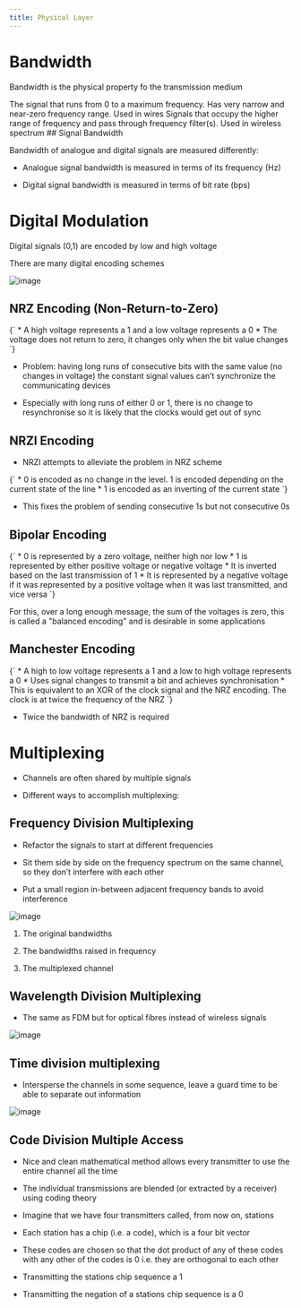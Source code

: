 ```yaml
---
title: Physical Layer
---
```


# Bandwidth

Bandwidth is the physical property fo the transmission medium

<Definition name="Baseband">
The signal that runs from 0 to a maximum frequency. Has very narrow and near-zero frequency range. Used in wires
</Definition>

<Definition name="Passband">
Signals that occupy the higher range of frequency and pass through frequency filter(s). Used in wireless spectrum
</Definition>
## Signal Bandwidth

Bandwidth of analogue and digital signals are measured differently:

- Analogue signal bandwidth is measured in terms of its frequency (Hz)

- Digital signal bandwidth is measured in terms of bit rate (bps)

# Digital Modulation

Digital signals (0,1) are encoded by low and high voltage

There are many digital encoding schemes

![image](/img/Year_2/Networks_and_Systems/Networks/Physical/Modulation.png)

## NRZ Encoding (Non-Return-to-Zero)

<Definition name="NRZ Encoding">
{`
* A high voltage represents a 1 and a low voltage represents a 0
* The voltage does not return to zero, it changes only when the bit value changes
`}

</Definition>

- Problem: having long runs of consecutive bits with the same value
  (no changes in voltage) the constant signal values can’t synchronize
  the communicating devices

- Especially with long runs of either 0 or 1, there is no change to
  resynchronise so it is likely that the clocks would get out of sync

## NRZI Encoding

- NRZI attempts to alleviate the problem in NRZ scheme

<Definition name="NRZI encoding">
{`
* 0 is encoded as no change in the level. 1 is encoded depending on the current state of the line
* 1 is encoded as an inverting of the current state
`}
</Definition>

- This fixes the problem of sending consecutive 1s but not consecutive
  0s

## Bipolar Encoding

<Definition name="Bipolar Encoding">
{`
* 0 is represented by a zero voltage, neither high nor low
* 1 is represented by either positive voltage or negative voltage
  * It is inverted based on the last transmission of 1
  * It is represented by a negative voltage if it was represented by a positive voltage when it was last transmitted, and vice versa
`}
</Definition>

For this, over a long enough message, the sum of the voltages is zero,
this is called a "balanced encoding" and is desirable in some
applications

## Manchester Encoding

<Definition name="Manchester Encoding">
{`
* A high to low voltage represents a 1 and a low to high voltage represents a 0
* Uses signal changes to transmit a bit and achieves synchronisation
* This is equivalent to an XOR of the clock signal and the NRZ encoding. The clock is at twice the frequency of the NRZ
`}
</Definition>

- Twice the bandwidth of NRZ is required

# Multiplexing

- Channels are often shared by multiple signals

- Different ways to accomplish multiplexing:

## Frequency Division Multiplexing

- Refactor the signals to start at different frequencies

- Sit them side by side on the frequency spectrum on the same channel,
  so they don’t interfere with each other

- Put a small region in-between adjacent frequency bands to avoid
  interference

![image](/img/Year_2/Networks_and_Systems/Networks/Physical/FDM.png)

1.  The original bandwidths

2.  The bandwidths raised in frequency

3.  The multiplexed channel

## Wavelength Division Multiplexing

- The same as FDM but for optical fibres instead of wireless signals

![image](/img/Year_2/Networks_and_Systems/Networks/Physical/WDM.png)

## Time division multiplexing

- Intersperse the channels in some sequence, leave a guard time to be
  able to separate out information

![image](/img/Year_2/Networks_and_Systems/Networks/Physical/TDM.png)

## Code Division Multiple Access

- Nice and clean mathematical method allows every transmitter to use
  the entire channel all the time

- The individual transmissions are blended (or extracted by a
  receiver) using coding theory

- Imagine that we have four transmitters called, from now on, stations

- Each station has a chip (i.e. a code), which is a four bit vector

- These codes are chosen so that the dot product of any of these codes
  with any other of the codes is 0 i.e. they are orthogonal to each
  other

- Transmitting the stations chip sequence a 1

- Transmitting the negation of a stations chip sequence is a 0
